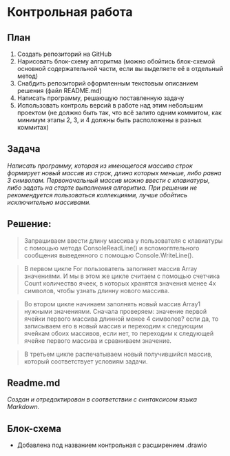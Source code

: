# Контрольная работа

## План

1. Создать репозиторий на GitHub
2. Нарисовать блок-схему алгоритма (можно обойтись блок-схемой основной содержательной части, если вы выделяете её в отдельный метод)
3. Снабдить репозиторий оформленным текстовым описанием решения (файл README.md)
4. Написать программу, решающую поставленную задачу
5. Использовать контроль версий в работе над этим небольшим проектом (не должно быть так, что всё залито одним коммитом, как минимум этапы 2, 3, и 4 должны быть расположены в разных коммитах)

## Задача
*Написать программу, которая из имеющегося массива строк формирует новый массив из строк, длина которых меньше, либо равна 3 символам. Первоначальный массив можно ввести с клавиатуры, либо задать на старте выполнения алгоритма. При решении не рекомендуется пользоваться коллекциями, лучше обойтись исключительно массивами.*

## Решение:

>Запрашиваем ввести длину массива у пользователя с клавиатуры  с помощью метода СоnsoleReadLine() и вспомогптельного сообщения выведенного с помощью Console.WriteLine().

>В первом цикле For пользователь заполняет массив Array значениями. И мы в этом же циклe считаем с помощью счетчика Count количество ячеек, в которых хранятся значения менее 4х символов, чтобы узнать длинну нового массива.

>Во втором цикле начинаем заполнять новый массив Array1 нужными значениями. Сначала проверяем: значение первой ячейки первого массива длинной менее 4 символов? если да, то записываем его в новый массив и переходим к следующим ячейкам обоих массивов, если нет, то переходим к следующей ячейке первого массива и сравниваем значение.

>В третьем цикле распечатываем новый получившийся массив, который соответствует условиям задачи.


## Readme.md

*Cоздан и отредактирован в соответствии с синтаксисом языка Мarkdown.*

## Блок-схема

+ Добавлена под названием контрольная с расширением .drawio 


